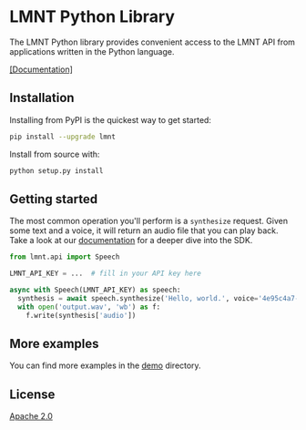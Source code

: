 # LMNT Python Library
The LMNT Python library provides convenient access to the LMNT API from applications written in the Python language.

[[Documentation]](https://docs.lmnt.com/sdk/python/introduction)

## Installation
Installing from PyPI is the quickest way to get started:

```sh
pip install --upgrade lmnt
```

Install from source with:

```sh
python setup.py install
```

## Getting started

The most common operation you'll perform is a `synthesize` request. Given some text and a voice, it will return an audio
file that you can play back. Take a look at our [documentation](https://docs.lmnt.com/sdk/python/introduction) for a deeper dive into the SDK.

```python
from lmnt.api import Speech

LMNT_API_KEY = ...  # fill in your API key here

async with Speech(LMNT_API_KEY) as speech:
  synthesis = await speech.synthesize('Hello, world.', voice='4e95c4a7-95aa-4b1d-bc23-00f7d1d484ea', format='wav')
  with open('output.wav', 'wb') as f:
    f.write(synthesis['audio'])
```

## More examples

You can find more examples in the [demo](demo) directory.

## License
[Apache 2.0](LICENSE)

